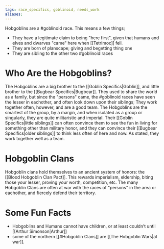 ```yaml
---
tags: race_specifics, goblinoid, needs_work
aliases:
---
```

Hobgoblins are a #goblinoid race. This means a few things;
- They have a legitimate claim to being "here first", given that humans and elves and dwarves "came" here when [[Tetrimoc]] fell.
- They are born of planscape; giving and begetting thing one
- They are sibling to the other two #goblinoid races

# Who Are the Hobgoblins?
The Hobgoblins are a big brother to the [[Goblin Specifics|Goblin]], and little brother to the [[Bugbear Specifics|Bugbear]]. They used to share the world as  a family, but since the "persons" came, the #goblinoid races have seen the lesser in eachother, and often look down upon their siblings; They work together often, however, and are a good team. The Hobgoblins are the smartest of the group, by a margin, and when isolated as a group or singularly, they are quite militaristic and imperial. Their [[Goblin Specifics|little siblings]] can often convince them to see the fun in living for something other than military honor, and they can convince their [[Bugbear Specifics|older siblings]] to think less often of here and now. As stated, they work together well as a team.

# Hobgoblin Clans
Hobgoblin clans hold themselves to an ancient system of honors: the [[Blood Hobgoblin Clan Pact]]. This rewards imperialism, eldership, biting those your lesser, proving your worth, competition, etc. The many Hobgoblin Clans are often at war with the races of "persons" in the area or eachother, and fiercely defend their territory. 

# Some Fun Facts
- Hobgoblins and Humans cannot have children, or at least couldn't until [[Arthur Simonson|Arthur]]
- some of the northern [[#Hobgoblin Clans]] are [[The Hobgoblin Wars|at war]].
